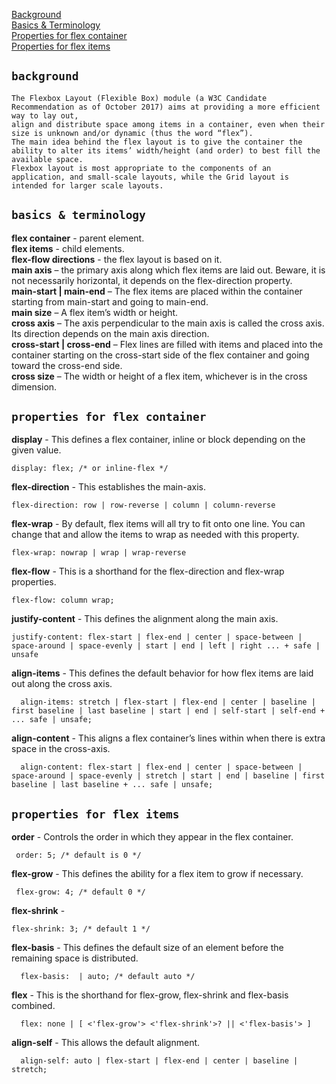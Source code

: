  [Background](#background)<br/>
 [Basics & Terminology](#basics-&-terminology)<br/>
 [Properties for flex container](#properties-for-flex-container)<br/>
 [Properties for flex items](#properties-for-flex-items)<br/>

## `background`
```
The Flexbox Layout (Flexible Box) module (a W3C Candidate Recommendation as of October 2017) aims at providing a more efficient way to lay out, 
align and distribute space among items in a container, even when their size is unknown and/or dynamic (thus the word “flex”).
The main idea behind the flex layout is to give the container the ability to alter its items’ width/height (and order) to best fill the available space.
Flexbox layout is most appropriate to the components of an application, and small-scale layouts, while the Grid layout is intended for larger scale layouts.
```

## `basics & terminology`
**flex container** - parent element.<br/>
**flex items** - child elements.<br/>
**flex-flow directions** - the flex layout is based on it.<br/>
**main axis** – the primary axis along which flex items are laid out. Beware, it is not necessarily horizontal, it depends on the flex-direction property.<br/>
**main-start | main-end** – The flex items are placed within the container starting from main-start and going to main-end.<br/>
**main size** – A flex item’s width or height.<br/>
**cross axis** – The axis perpendicular to the main axis is called the cross axis. Its direction depends on the main axis direction.<br/>
**cross-start | cross-end** – Flex lines are filled with items and placed into the container starting on the cross-start side of the flex container and going toward the cross-end side.<br/>
**cross size** – The width or height of a flex item, whichever is in the cross dimension.<br/>

## `properties for flex container`
**display** - This defines a flex container, inline or block depending on the given value.<br/>
```
display: flex; /* or inline-flex */
```
**flex-direction** - This establishes the main-axis.<br/>
```
flex-direction: row | row-reverse | column | column-reverse
```
**flex-wrap** - By default, flex items will all try to fit onto one line. You can change that and allow the items to wrap as needed with this property.<br/>
```
flex-wrap: nowrap | wrap | wrap-reverse
```
**flex-flow** - This is a shorthand for the flex-direction and flex-wrap properties.<br/>
```
flex-flow: column wrap;
```
**justify-content** - This defines the alignment along the main axis.
```
justify-content: flex-start | flex-end | center | space-between | space-around | space-evenly | start | end | left | right ... + safe | unsafe
```
**align-items** - This defines the default behavior for how flex items are laid out along the cross axis.<br/>
```
  align-items: stretch | flex-start | flex-end | center | baseline | first baseline | last baseline | start | end | self-start | self-end + ... safe | unsafe;
```
**align-content** - This aligns a flex container’s lines within when there is extra space in the cross-axis.<br/>
```
  align-content: flex-start | flex-end | center | space-between | space-around | space-evenly | stretch | start | end | baseline | first baseline | last baseline + ... safe | unsafe;
```

## `properties for flex items`
**order** -  Controls the order in which they appear in the flex container.<br/>
```
 order: 5; /* default is 0 */
```
**flex-grow** - This defines the ability for a flex item to grow if necessary.<br/>
```
 flex-grow: 4; /* default 0 */
```
**flex-shrink** - 
```
flex-shrink: 3; /* default 1 */
```
**flex-basis** - This defines the default size of an element before the remaining space is distributed.<br/>
```
  flex-basis:  | auto; /* default auto */
```
**flex** - This is the shorthand for flex-grow, flex-shrink and flex-basis combined.<br/>
```
  flex: none | [ <'flex-grow'> <'flex-shrink'>? || <'flex-basis'> ]
```
**align-self** - This allows the default alignment.<br/>
```
  align-self: auto | flex-start | flex-end | center | baseline | stretch;
```
